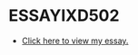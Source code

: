 # ESSAYIXD502

- [Click here to view my essay.](https://LauraMitchell13.github.io/ESSAYIXD502/dissertation.html)
